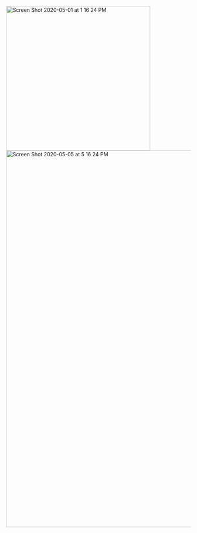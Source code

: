 <img width="393" alt="Screen Shot 2020-05-01 at 1 16 24 PM" src="https://user-images.githubusercontent.com/57469926/81516216-c56eac80-92fc-11ea-9533-4b48e5be6916.png">

<img width="1026" alt="Screen Shot 2020-05-05 at 5 16 24 PM" src="https://user-images.githubusercontent.com/57469926/81516226-cf90ab00-92fc-11ea-8249-167d4e5ad415.png">
